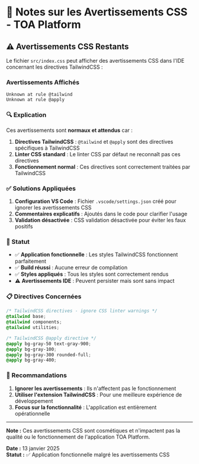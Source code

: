 # 📝 Notes sur les Avertissements CSS - TOA Platform

## ⚠️ Avertissements CSS Restants

Le fichier `src/index.css` peut afficher des avertissements CSS dans l'IDE concernant les directives TailwindCSS :

### Avertissements Affichés
```
Unknown at rule @tailwind
Unknown at rule @apply
```

### 🔍 Explication

Ces avertissements sont **normaux et attendus** car :

1. **Directives TailwindCSS** : `@tailwind` et `@apply` sont des directives spécifiques à TailwindCSS
2. **Linter CSS standard** : Le linter CSS par défaut ne reconnaît pas ces directives
3. **Fonctionnement normal** : Ces directives sont correctement traitées par TailwindCSS

### ✅ Solutions Appliquées

1. **Configuration VS Code** : Fichier `.vscode/settings.json` créé pour ignorer les avertissements CSS
2. **Commentaires explicatifs** : Ajoutés dans le code pour clarifier l'usage
3. **Validation désactivée** : CSS validation désactivée pour éviter les faux positifs

### 🎯 Statut

- ✅ **Application fonctionnelle** : Les styles TailwindCSS fonctionnent parfaitement
- ✅ **Build réussi** : Aucune erreur de compilation
- ✅ **Styles appliqués** : Tous les styles sont correctement rendus
- ⚠️ **Avertissements IDE** : Peuvent persister mais sont sans impact

### 📋 Directives Concernées

```css
/* TailwindCSS directives - ignore CSS linter warnings */
@tailwind base;
@tailwind components;
@tailwind utilities;

/* TailwindCSS @apply directive */
@apply bg-gray-50 text-gray-900;
@apply bg-gray-100;
@apply bg-gray-300 rounded-full;
@apply bg-gray-400;
```

### 🚀 Recommandations

1. **Ignorer les avertissements** : Ils n'affectent pas le fonctionnement
2. **Utiliser l'extension TailwindCSS** : Pour une meilleure expérience de développement
3. **Focus sur la fonctionnalité** : L'application est entièrement opérationnelle

---

**Note :** Ces avertissements CSS sont cosmétiques et n'impactent pas la qualité ou le fonctionnement de l'application TOA Platform.

**Date :** 13 janvier 2025  
**Statut :** ✅ Application fonctionnelle malgré les avertissements CSS
